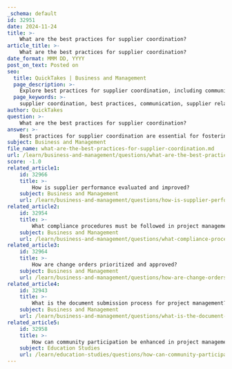 ```yaml
---
_schema: default
id: 32951
date: 2024-11-24
title: >-
    What are the best practices for supplier coordination?
article_title: >-
    What are the best practices for supplier coordination?
date_format: MMM DD, YYYY
post_on_text: Posted on
seo:
  title: QuickTakes | Business and Management
  page_description: >-
    Explore best practices for supplier coordination, including communication, supplier relationship management, technology utilization, and strategies for risk management and continuous improvement.
  page_keywords: >-
    supplier coordination, best practices, communication, supplier relationship management, technology, collaboration, performance reviews, onboarding process, risk management, business goals, continuous improvement, long-term relationships
author: QuickTakes
question: >-
    What are the best practices for supplier coordination?
answer: >-
    Best practices for supplier coordination are essential for fostering strong relationships, enhancing operational efficiency, and minimizing risks. Here are some key strategies to consider:\n\n1. **Establish Clear Communication Channels**: Open and transparent communication is vital. Set clear expectations and maintain regular contact with suppliers to share information, provide feedback, and address any issues promptly. This helps in building trust and ensuring alignment on goals.\n\n2. **Implement a Supplier Relationship Management (SRM) Program**: Develop a structured SRM program that includes measurable goals and defined processes for managing supplier performance. This program should facilitate regular reviews and adjustments to improve collaboration and efficiency.\n\n3. **Utilize Technology**: Leverage technology to streamline supplier management processes. Tools such as supplier performance management software can help track metrics, improve communication, and manage risks effectively. Automation can also enhance visibility and facilitate quicker decision-making.\n\n4. **Foster Collaboration**: Encourage a collaborative approach by involving suppliers in planning and decision-making processes. This can lead to innovations, cost reductions, and improved product quality. Regularly engage suppliers in discussions about performance and areas for improvement.\n\n5. **Conduct Regular Performance Reviews**: Regularly evaluate supplier performance against established standards. This not only helps in identifying areas for improvement but also reinforces accountability and encourages suppliers to meet or exceed expectations.\n\n6. **Develop a Robust Onboarding Process**: A comprehensive onboarding process prepares suppliers to work effectively with your organization. This should include training on your policies, processes, and expectations, as well as providing access to self-service vendor portals for easier communication and transaction management.\n\n7. **Plan for Risk Management**: Identify potential risks in the supplier relationship and develop strategies to mitigate them. This includes having contingency plans in place and ensuring that contracts clearly outline the terms and conditions of the partnership.\n\n8. **Align Supplier Management with Business Goals**: Ensure that your supplier management strategy aligns with your overall business objectives. This alignment helps in maximizing the value derived from supplier relationships and supports the achievement of organizational goals.\n\n9. **Encourage Continuous Improvement**: Adopt a philosophy of continuous improvement throughout the supply chain. Regularly seek feedback from suppliers and be open to making changes that enhance efficiency and effectiveness.\n\n10. **Build Long-Term Relationships**: Focus on developing long-term partnerships rather than transactional relationships. This approach can lead to better collaboration, loyalty, and mutual benefits over time.\n\nBy implementing these best practices, organizations can enhance their supplier coordination efforts, leading to improved operational performance and stronger supplier relationships.
subject: Business and Management
file_name: what-are-the-best-practices-for-supplier-coordination.md
url: /learn/business-and-management/questions/what-are-the-best-practices-for-supplier-coordination
score: -1.0
related_article1:
    id: 32966
    title: >-
        How is supplier performance evaluated and improved?
    subject: Business and Management
    url: /learn/business-and-management/questions/how-is-supplier-performance-evaluated-and-improved
related_article2:
    id: 32954
    title: >-
        What compliance procedures must be followed in project management?
    subject: Business and Management
    url: /learn/business-and-management/questions/what-compliance-procedures-must-be-followed-in-project-management
related_article3:
    id: 32964
    title: >-
        How are change orders prioritized and approved?
    subject: Business and Management
    url: /learn/business-and-management/questions/how-are-change-orders-prioritized-and-approved
related_article4:
    id: 32943
    title: >-
        What is the document submission process for project management?
    subject: Business and Management
    url: /learn/business-and-management/questions/what-is-the-document-submission-process-for-project-management
related_article5:
    id: 32958
    title: >-
        How can community participation be enhanced in project management?
    subject: Education Studies
    url: /learn/education-studies/questions/how-can-community-participation-be-enhanced-in-project-management
---
```


&nbsp;